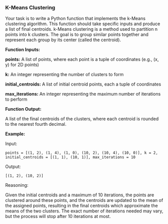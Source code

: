 ### K-Means Clustering

Your task is to write a Python function that implements the k-Means clustering algorithm. 
This function should take specific inputs and produce a list of final centroids. k-Means clustering 
is a method used to partition n points into k clusters. The goal is to group similar points together 
and represent each group by its center (called the centroid).

**Function Inputs:**

**points:** 
A list of points, where each point is a tuple of coordinates (e.g., (x, y) for 2D points)

**k:**
An integer representing the number of clusters to form

**initial_centroids:**
A list of initial centroid points, each a tuple of coordinates

**max_iterations:**
An integer representing the maximum number of iterations to perform

**Function Output:**

A list of the final centroids of the clusters, where each centroid is rounded to the nearest fourth decimal.

**Example:**

Input:
```
points = [(1, 2), (1, 4), (1, 0), (10, 2), (10, 4), (10, 0)], k = 2, initial_centroids = [(1, 1), (10, 1)], max_iterations = 10
```
Output:
```
[(1, 2), (10, 2)]
```
Reasoning:

Given the initial centroids and a maximum of 10 iterations, the points are clustered around these points, and the centroids are updated to the mean of the assigned points, resulting in the final centroids which approximate the means of the two clusters. The exact number of iterations needed may vary, but the process will stop after 10 iterations at most.